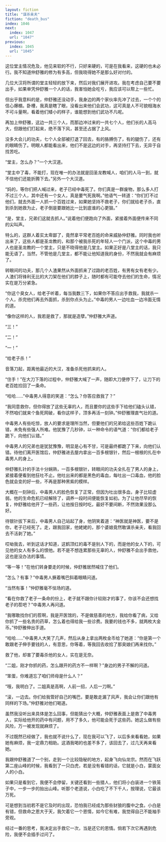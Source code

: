 ```yaml
---
layout: fiction
title: "谋杀亲夫"
fiction: "death_bus"
index: 1046
next:
  index: 1047
  url: "1047"
previous:
  index: 1045
  url: "1045"
---
```

这位堂主情况危及，他见来软的不行，只好来硬的，可是在我看来，这硬的也未必行。我不知道仲舒雅的修为有多高，但我晓得她不是那么好对付的。

几位大汉将所谓的堂主轻轻的放下来，然后对我们展开进攻。我在考虑自己要不要出手，如果单凭仲舒雅一个人的话，我害怕她会吃亏，我应该可以帮上一些忙。

但出乎我意料的是，仲舒雅还没动手，我身边的两个家伙率先冲了过去，一个个的信心爆棚。卧槽，我真是瞎了眼，没看出来他们会武功，这可真是人不可貌相海水不可斗量啊，看着他们矮小的样子，谁能想到他们武功不凡呢。

再加上仲舒雅，这边一共三个人，而那边冲过来的一共七个人，他们长的人高马大，但跟他们打起来，绝不落下风，甚至还占据了上风。

没多大会儿的功夫，七个人全部被打退了回去，有的胳膊伤了，有的腿伤了，还有的眼睛伤了。明眼人都能看出来，他们不是这边的对手，再坚持打下去，无异于自找苦吃。

“堂主，怎么办？”一个大汉道。

“堂主中了毒，不能打，现在唯一的办法就是回圣龙教喊人，咱们的人马一到，就不信他们还能折腾下去。”另外一个大汉道。

“妈的，等你们把人喊过来，老子已经中毒死了。你们真是一群废物，那么多人打不过三个人，其中还有一个女人，真是要气死我啊。”他语气一转道：“你们打不过他们，就去外面一人抓一个百姓过来，如果她坚持不救老子，你们就给老子杀，直到杀到她救为止，老子倒是要跟她比一比到底谁的心更狠。”

“是，堂主，兄弟们这就去抓人。”说着他们便跑向了外面，紧接着外面便传来不同的尖叫声。

特么的，这群人着实太卑鄙了，竟然拿平常老百姓的命来威胁仲舒雅。同时我也听出来了，这些人都是圣龙教的，和那个被我杀死的年轻人一个门派，这个中毒的男人也是圣龙教的一个堂主，只是不晓得他是几堂主。如果正好是八堂主的话，我只能无语了。当然，不管他是几堂主，都不能让他知道我的身份，不然我就会有麻烦了。

转眼间的功夫，那几个人渣果然从外面抓来了过路的老百姓，有男有女有老有少。人渣们将锋利无比的大刀架在他们的脖子上，随时都有可能夺去他们的生命，情况实在是万分紧急。

“你这个臭女人，给老子听着，每当我数三下，如果你不答应出手救我，我就杀一个人，杀完他们再去外面抓，杀到你点头为止。”中毒的男人一边吐血一边冷面无情的道。

“像你这样的人，我若是救了，那就是造孽。”仲舒雅大声道。

“三！”

“二！”

“一！”

“给老子杀！”

音落刀起，距离他最近的大汉，准备杀死他抓来的人。

“住手！”在大刀下落的过程中，仲舒雅大喊了一声，随即大刀便停下了，让刀下的老百姓捡回了一条命。

“哈哈……”中毒男人得意的笑道：“怎么？你答应救我了？”

“我同意救你，但你得放了这些无辜的人，而且要你的这些手下给他们磕头认错，不然咱们就来个鱼死网破，看你这样子，顶多再活一刻钟。”仲舒雅理直气壮的道。

中毒男人有些吃惊，放人的要求是理所当然，但要他们的兄弟给这些百姓下跪认错，未免有些强人所难。他犹豫了几秒钟，以一种命令的语气道：“你们都给老子跪下，向他们认错。”

中毒男人的兄弟也是犹犹豫豫，明显是心有不甘，可是最终都跪了下来，向他们认错。待他们离开医馆后，仲舒雅进去屋内拿出一百多根银针，然后一根根的扎在中毒男人的身上。

仲舒雅扎针的手法十分娴熟，一百多根银针，转眼间的功夫全扎在了男人的身上，紧接着便看到他狂吐不止。他吐出来的都是黑色的毒血，每吐出一口毒血，他的脸色就会变的好一些，不再是那种黑紫的模样。

大概在一刻钟后，中毒男人的脸色恢复了正常，但因为吐出很多血，身子比较虚弱。他的生命危机已经解除了，调养一段时间便能恢复如初。为了让他尽早的恢复，仲舒雅给他开了一些药，让他按日按时吃，最好不要间断，不然效果没那么好。

待银针拔下来后，中毒男人自己站起了身，他阴笑着道：“神医就是神医，要不是你，老子已经死了。走，跟我回家，他姥姥的，那个婆娘竟然敢谋杀亲夫，看我回去不活剥了她。”

哎呦我去，听到这话才知道，这鹤顶红的毒不是别人下的，而是他的女人下的，可见他的女人有多么的恨他。若不是不想连累那些无辜的人，仲舒雅不会出手救他，这也是没办法的事情。

“等一等！”在他们转身要走的时候，仲舒雅居然喊住了他们。

“怎么？有事？”中毒男人撅着嘴巴斜着眼睛问道。

“当然有事！”仲舒雅毫不怯场的道。

“看在你救了老子一条命的份上，老子就不跟你计较刚才的事了，你该不会还想找老子的茬吧？”中毒男人再问道。

“我哪敢找你们的茬啊，我是开医馆的，不是做慈善的地方，我给你看了病，又给你抓了一些名贵的药草，怎么着也得给我一些诊费。我要的钱也不多，就两枚大金币。”仲舒雅伸出手道。

“哈哈……”中毒男人大笑了几声，然后从身上拿出两枚金币给了她道：“你是第一个敢跟老子伸手要钱的人，有意思，你等着，等我回去收拾了那臭娘们再来找你。”

救了他，却害了要毒杀他的女人，实在是无奈。

“二姐，刚才你抓的药，怎么跟开的药方不一样啊？”身边的男子不解的问道。

“笨蛋，你难道忘了咱们师母是什么人？”

“哦，我明白了。二姐真是高啊，人前一招，人后一刀啊。”

“滚，一边去。你们给我管好自己的嘴巴，要是敢走漏了风声，我会让你们跟他有同样的下场。”仲舒雅对他们喝道。

虽然我没听出来具体是怎么回事，但能猜出个大概，仲舒雅表面上是救了中毒男人，实际给他开的药中有问题，用不了多久，他可能会死于这些药。她这么做有些风险，万一被发现就麻烦了。

不过既然已经做了，我也就不说什么了，现在我可以飞了，以后多来看看她，如果她有麻烦，我一定鼎力相助。这酒我喝的也差不多了，该回去了，过几天再来看她。

我跟仲舒雅道了一个别，走到一个比较隐秘的地方，起身飞向仙龙宗。然而在飞跃第二座山峰的时候，我看到了一只白虎，若是没有看错的话，它就是小白，蒙面女人的小白。

如果只是看到它，我便不会停留，关键还看到一些猎人，他们将小白装进一个铁笼子中，一步一步的抬出山峰。听那个老道说，小白吃了不下千人，按理说，它最该万死。

可是想到当初若不是它及时的出现，恐怕我已经成为那些豺狼的腹中之食。小白是有错，但救命之恩大于天，我欠着它一个恩情，如今它有难，我觉得自己不能袖手旁观。

经过一番的思考，我决定出手救它一次，当是还它的恩情。倘若下次它再遇到危险，我便不会插手过问了。